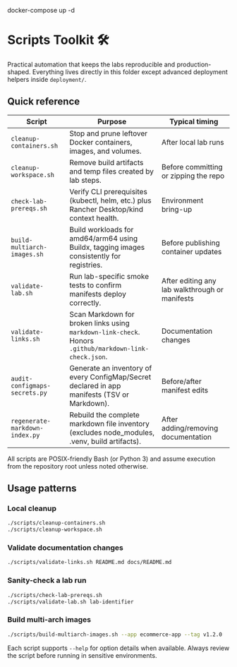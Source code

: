 docker-compose up -d
# Scripts Toolkit 🛠️

Practical automation that keeps the labs reproducible and production-shaped. Everything lives directly in this folder except advanced deployment helpers inside `deployment/`.

## Quick reference

| Script | Purpose | Typical timing |
| --- | --- | --- |
| `cleanup-containers.sh` | Stop and prune leftover Docker containers, images, and volumes. | After local lab runs |
| `cleanup-workspace.sh` | Remove build artifacts and temp files created by lab steps. | Before committing or zipping the repo |
| `check-lab-prereqs.sh` | Verify CLI prerequisites (kubectl, helm, etc.) plus Rancher Desktop/kind context health. | Environment bring-up |
| `build-multiarch-images.sh` | Build workloads for amd64/arm64 using Buildx, tagging images consistently for registries. | Before publishing container updates |
| `validate-lab.sh` | Run lab-specific smoke tests to confirm manifests deploy correctly. | After editing any lab walkthrough or manifests |
| `validate-links.sh` | Scan Markdown for broken links using `markdown-link-check`. Honors `.github/markdown-link-check.json`. | Documentation changes |
| `audit-configmaps-secrets.py` | Generate an inventory of every ConfigMap/Secret declared in app manifests (TSV or Markdown). | Before/after manifest edits |
| `regenerate-markdown-index.py` | Rebuild the complete markdown file inventory (excludes node_modules, .venv, build artifacts). | After adding/removing documentation |

All scripts are POSIX-friendly Bash (or Python 3) and assume execution from the repository root unless noted otherwise.

## Usage patterns

### Local cleanup

```bash
./scripts/cleanup-containers.sh
./scripts/cleanup-workspace.sh
```

### Validate documentation changes

```bash
./scripts/validate-links.sh README.md docs/README.md
```

### Sanity-check a lab run

```bash
./scripts/check-lab-prereqs.sh
./scripts/validate-lab.sh lab-identifier
```

### Build multi-arch images

```bash
./scripts/build-multiarch-images.sh --app ecommerce-app --tag v1.2.0
```

Each script supports `--help` for option details when available. Always review the script before running in sensitive environments.